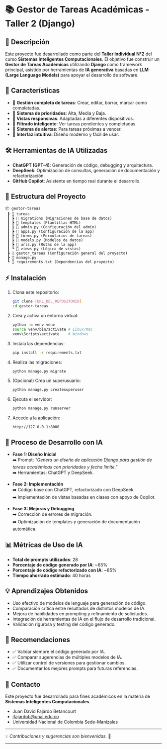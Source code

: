 # 📚 Gestor de Tareas Académicas - Taller 2 (Django)

## 📌 Descripción
Este proyecto fue desarrollado como parte del **Taller Individual N°2** del curso **Sistemas Inteligentes Computacionales**. El objetivo fue construir un **Gestor de Tareas Académicas** utilizando **Django** como framework principal, asistido por herramientas de **IA generativa** basadas en **LLM (Large Language Models)** para apoyar el desarrollo de software.

## 🚀 Características
- 🔹 **Gestión completa de tareas**: Crear, editar, borrar, marcar como completadas.
- 🔹 **Sistema de prioridades**: Alta, Media y Baja.
- 🔹 **Vistas responsivas**: Adaptadas a diferentes dispositivos.
- 🔹 **Filtrado inteligente**: Ver tareas pendientes y completadas.
- 🔹 **Sistema de alertas**: Para tareas próximas a vencer.
- 🔹 **Interfaz intuitiva**: Diseño moderno y fácil de usar.

## 🛠️ Herramientas de IA Utilizadas
- **ChatGPT (GPT-4)**: Generación de código, debugging y arquitectura.
- **DeepSeek**: Optimización de consultas, generación de documentación y refactorización.
- **GitHub Copilot**: Asistente en tiempo real durante el desarrollo.

## 📂 Estructura del Proyecto
```
📦 gestor-tareas
 ┣ 📂 tareas
 ┃ ┣ 📂 migrations (Migraciones de base de datos)
 ┃ ┣ 📂 templates (Plantillas HTML)
 ┃ ┣ 📜 admin.py (Configuración del admin)
 ┃ ┣ 📜 apps.py (Configuración de la app)
 ┃ ┣ 📜 forms.py (Formularios de tareas)
 ┃ ┣ 📜 models.py (Modelos de datos)
 ┃ ┣ 📜 urls.py (Rutas de la app)
 ┃ ┗ 📜 views.py (Lógica de vistas)
 ┣ 📂 gestor_tareas (Configuración general del proyecto)
 ┣ 📜 manage.py
 ┗ 📜 requirements.txt (Dependencias del proyecto)
```

## ⚡ Instalación
1. Clona este repositorio:
   ```bash
   git clone [URL_DEL_REPOSITORIO]
   cd gestor-tareas
   ```
2. Crea y activa un entorno virtual:
   ```bash
   python -m venv venv
   source venv/bin/activate # Linux/Mac
   venv\Scripts\activate    # Windows
   ```
3. Instala las dependencias:
   ```bash
   pip install -r requirements.txt
   ```
4. Realiza las migraciones:
   ```bash
   python manage.py migrate
   ```
5. (Opcional) Crea un superusuario:
   ```bash
   python manage.py createsuperuser
   ```
6. Ejecuta el servidor:
   ```bash
   python manage.py runserver
   ```
7. Accede a la aplicación:
   ```
   http://127.0.0.1:8000
   ```

## 🧠 Proceso de Desarrollo con IA
- **Fase 1: Diseño Inicial**  
  ➡️ Prompt: *"Genera un diseño de aplicación Django para gestión de tareas académicas con prioridades y fecha límite."*  
  ➡️ Herramientas: ChatGPT y DeepSeek.

- **Fase 2: Implementación**  
  ➡️ Código base con ChatGPT, refactorizado con DeepSeek.  
  ➡️ Implementación de vistas basadas en clases con apoyo de Copilot.

- **Fase 3: Mejoras y Debugging**  
  ➡️ Corrección de errores de migración.  
  ➡️ Optimización de templates y generación de documentación automática.

## 📊 Métricas de Uso de IA
- **Total de prompts utilizados**: 28
- **Porcentaje de código generado por IA**: ~65%
- **Porcentaje de código refactorizado con IA**: ~85%
- **Tiempo ahorrado estimado**: 40 horas

## 💡 Aprendizajes Obtenidos
- Uso efectivo de modelos de lenguaje para generación de código.
- Comparación crítica entre resultados de distintos modelos de IA.
- Mejora de habilidades en prompting y refinamiento de solicitudes.
- Integración de herramientas de IA en el flujo de desarrollo tradicional.
- Validación rigurosa y testing del código generado.

## 🌟 Recomendaciones
- ✅ Validar siempre el código generado por IA.
- ✅ Comparar sugerencias de múltiples modelos de IA.
- ✅ Utilizar control de versiones para gestionar cambios.
- ✅ Documentar los mejores prompts para futuras referencias.

## 📧 Contacto
Este proyecto fue desarrollado para fines académicos en la materia de **Sistemas Inteligentes Computacionales**.  
- Juan David Fajardo Betancourt
- jfajardob@unal.edu.co
- Universidad Nacional de Colombia Sede-Manizales

---
💡 *Contribuciones y sugerencias son bienvenidas.* 🚀

---
